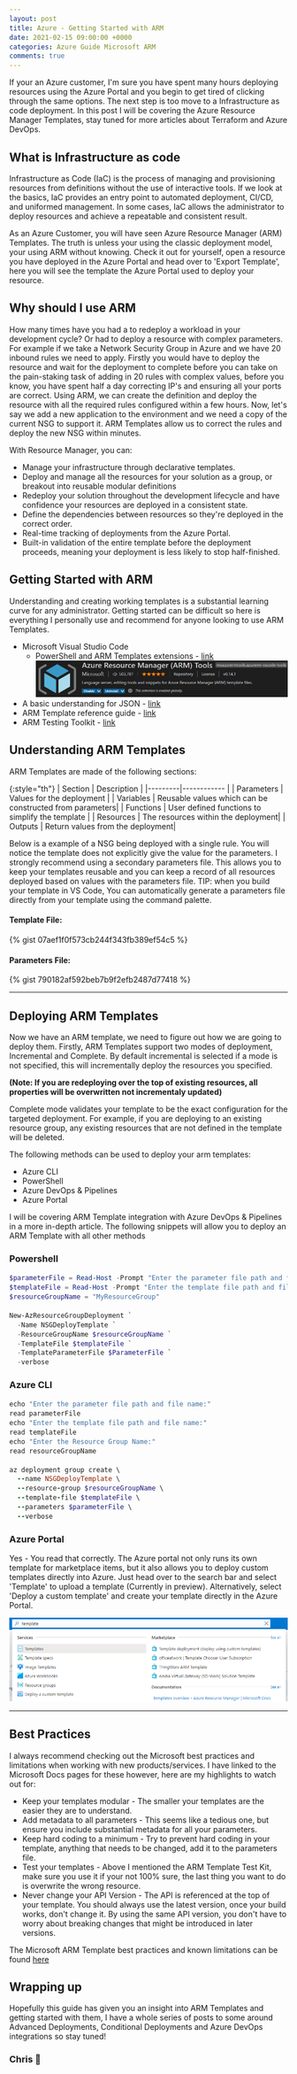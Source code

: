 ```yaml
---
layout: post
title: Azure - Getting Started with ARM
date: 2021-02-15 09:00:00 +0000
categories: Azure Guide Microsoft ARM
comments: true
---
```


If your an Azure customer, I'm sure you have spent many hours deploying resources using the Azure Portal and you begin to get tired of clicking through the same options. The next step is too move to a Infrastructure as code deployment. In this post I will be covering the Azure Resource Manager Templates, stay tuned for more articles about Terraform and Azure DevOps.

## What is Infrastructure as code 

Infrastructure as Code (IaC) is the process of managing and provisioning resources from definitions without the use of interactive tools. If we look at the basics, IaC provides an entry point to automated deployment, CI/CD, and uniformed management. In some cases, IaC allows the administrator to deploy resources and achieve a repeatable and consistent result.  

As an Azure Customer, you will have seen Azure Resource Manager (ARM) Templates. The truth is unless your using the classic deployment model, your using ARM without knowing. Check it out for yourself, open a resource you have deployed in the Azure Portal and head over to 'Export Template', here you will see the template the Azure Portal used to deploy your resource.

## Why should I use ARM 
How many times have you had a to redeploy a workload in your development cycle? Or had to deploy a resource with complex parameters. For example if we take a Network Security Group in Azure and we have 20 inbound rules we need to apply. Firstly you would have to deploy the resource and wait for the deployment to complete before you can take on the pain-staking task of adding in 20 rules with complex values, before you know, you have spent half a day correcting IP's and ensuring all your ports are correct. 
Using ARM, we can create the definition and deploy the resource with all the required rules configured within a few hours. Now, let's say we add a new application to the environment and we need a copy of the current NSG to support it. ARM Templates allow us to correct the rules and deploy the new NSG within minutes. 

With Resource Manager, you can:

- Manage your infrastructure through declarative templates.
- Deploy and manage all the resources for your solution as a group, or breakout into reusable modular definitions
- Redeploy your solution throughout the development lifecycle and have confidence your resources are deployed in a consistent state.
- Define the dependencies between resources so they're deployed in the correct order.
- Real-time tracking of deployments from the Azure Portal.
- Built-in validation of the entire template before the deployment proceeds, meaning your deployment is less likely to stop half-finished. 

## Getting Started with ARM

Understanding and creating working templates is a substantial learning curve for any administrator. Getting started can be difficult so here is everything I personally use and recommend for anyone looking to use ARM Templates. 

- Microsoft Visual Studio Code
	- PowerShell and ARM Templates extensions - [link](https://docs.microsoft.com/en-us/azure/azure-resource-manager/templates/quickstart-create-templates-use-visual-studio-code?tabs=CLI)
    ![VSCode](/assets/02/ARM-armext.png) 
- A basic understanding for JSON - [link](https://www.w3schools.com/Js/js_json_intro.asp)
- ARM Template reference guide - [link](https://docs.microsoft.com/en-us/azure/templates/)
- ARM Testing Toolkit - [link](https://docs.microsoft.com/en-us/azure/azure-resource-manager/templates/test-toolkit)

## Understanding ARM Templates

ARM Templates are made of the following sections: 

{:style="th"}
| Section | Description |
|---------|------------ |
| Parameters | Values for the deployment |
| Variables | Reusable values which can be constructed from parameters|
| Functions | User defined functions to simplify the template |
| Resources | The resources within the deployment|
| Outputs | Return values from the deployment|

Below is a example of a NSG being deployed with a single rule. You will notice the template does not explicitly give the value for the parameters. I strongly recommend using a secondary parameters file. This allows you to keep your templates reusable and you can keep a record of all resources deployed based on values with the parameters file. 
TIP: when you build your template in VS Code, You can automatically generate a parameters file directly from your template using the command palette.

#### Template File:
{% gist 07aef1f0f573cb244f343fb389ef54c5 %}
#### Parameters File: 
{% gist 790182af592beb7b9f2efb2487d77418 %}

<hr>

## Deploying ARM Templates
Now we have an ARM template, we need to figure out how we are going to deploy them. Firstly, ARM Templates support two modes of deployment, Incremental and Complete. By default incremental is selected if a mode is not specified, this will incrementally deploy the resources you specified.

**(Note: If you are redeploying over the top of existing resources, all properties will be overwritten not incrementaly updated)**

Complete mode validates your template to be the exact configuration for the targeted deployment. For example, if you are deploying to an existing resource group, any existing resources that are not defined in the template will be deleted. 

The following methods can be used to deploy your arm templates: 
- Azure CLI 
- PowerShell 
- Azure DevOps & Pipelines 
- Azure Portal 

I will be covering ARM Template integration with Azure DevOps & Pipelines in a more in-depth article.  The following snippets will allow you to deploy an ARM Template with all other methods 

### Powershell
``` powershell
$parameterFile = Read-Host -Prompt "Enter the parameter file path and file name"
$templateFile = Read-Host -Prompt "Enter the template file path and file name"
$resourceGroupName = "MyResourceGroup"

New-AzResourceGroupDeployment `
  -Name NSGDeployTemplate `
  -ResourceGroupName $resourceGroupName `
  -TemplateFile $templateFile `
  -TemplateParameterFile $ParameterFile `
  -verbose
```

### Azure CLI 
``` ruby
echo "Enter the parameter file path and file name:"
read parameterFile
echo "Enter the template file path and file name:"
read templateFile
echo "Enter the Resource Group Name:"
read resourceGroupName

az deployment group create \
  --name NSGDeployTemplate \
  --resource-group $resourceGroupName \
  --template-file $templateFile \
  --parameters $parameterFile \
  --verbose
```

### Azure Portal
Yes - You read that correctly. The Azure portal not only runs its own template for marketplace items, but it also allows you to deploy custom templates directly into Azure. Just head over to the search bar and select 'Template' to upload a template (Currently in preview). Alternatively, select 'Deploy a custom template' and create your template directly in the Azure Portal. 

![AzurePortalTemplates](/assets/02/ARM-PortalTemplate.png)

<hr>

## Best Practices
I always recommend checking out the Microsoft best practices and limitations when working with new products/services. I have linked to the Microsoft Docs pages for these however, here are my highlights to watch out for: 

- Keep your templates modular - The smaller your templates are the easier they are to understand.
- Add metadata to all parameters - This seems like a tedious one, but ensure you include substantial metadata for all your parameters.
- Keep hard coding to a minimum - Try to prevent hard coding in your template, anything that needs to be changed, add it to the parameters file.
- Test your templates - Above I mentioned the ARM Template Test Kit, make sure you use it if your not 100% sure, the last thing you want to do is overwrite the wrong resource.
- Never change your API Version - The API is referenced at the top of your template. You should always use the latest version, once your build works, don't change it. By using the same API version, you don't have to worry about breaking changes that might be introduced in later versions.

The Microsoft ARM Template best practices and known limitations can be found [here](https://docs.microsoft.com/en-us/azure/azure-resource-manager/templates/template-best-practices)

## Wrapping up
Hopefully this guide has given you an insight into ARM Templates and getting started with them, I have a whole series of posts to some around Advanced Deployments, Conditional Deployments and Azure DevOps integrations so stay tuned! 

### Chris 👋 
